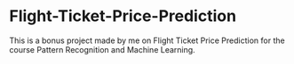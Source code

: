 # Flight-Ticket-Price-Prediction
This is a bonus project made by me  on Flight Ticket Price Prediction for the course Pattern Recognition and Machine Learning.
